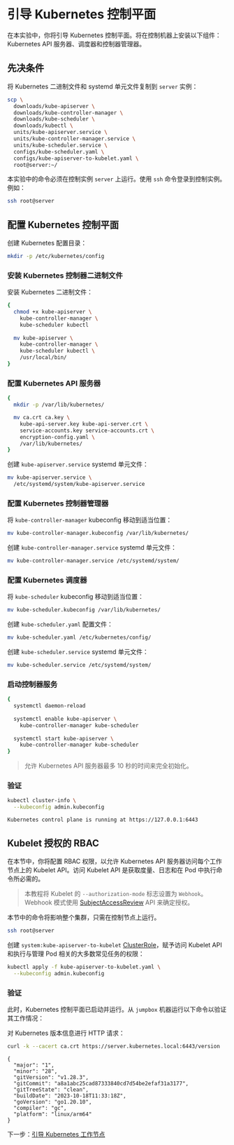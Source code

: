 # 引导 Kubernetes 控制平面

在本实验中，你将引导 Kubernetes 控制平面。将在控制机器上安装以下组件：Kubernetes API 服务器、调度器和控制器管理器。

## 先决条件

将 Kubernetes 二进制文件和 systemd 单元文件复制到 `server` 实例：

```bash
scp \
  downloads/kube-apiserver \
  downloads/kube-controller-manager \
  downloads/kube-scheduler \
  downloads/kubectl \
  units/kube-apiserver.service \
  units/kube-controller-manager.service \
  units/kube-scheduler.service \
  configs/kube-scheduler.yaml \
  configs/kube-apiserver-to-kubelet.yaml \
  root@server:~/
```

本实验中的命令必须在控制实例 `server` 上运行。使用 `ssh` 命令登录到控制实例。例如：

```bash
ssh root@server
```

## 配置 Kubernetes 控制平面

创建 Kubernetes 配置目录：

```bash
mkdir -p /etc/kubernetes/config
```

### 安装 Kubernetes 控制器二进制文件

安装 Kubernetes 二进制文件：

```bash
{
  chmod +x kube-apiserver \
    kube-controller-manager \
    kube-scheduler kubectl
    
  mv kube-apiserver \
    kube-controller-manager \
    kube-scheduler kubectl \
    /usr/local/bin/
}
```

### 配置 Kubernetes API 服务器

```bash
{
  mkdir -p /var/lib/kubernetes/

  mv ca.crt ca.key \
    kube-api-server.key kube-api-server.crt \
    service-accounts.key service-accounts.crt \
    encryption-config.yaml \
    /var/lib/kubernetes/
}
```

创建 `kube-apiserver.service` systemd 单元文件：

```bash
mv kube-apiserver.service \
  /etc/systemd/system/kube-apiserver.service
```

### 配置 Kubernetes 控制器管理器

将 `kube-controller-manager` kubeconfig 移动到适当位置：

```bash
mv kube-controller-manager.kubeconfig /var/lib/kubernetes/
```

创建 `kube-controller-manager.service` systemd 单元文件：

```bash
mv kube-controller-manager.service /etc/systemd/system/
```

### 配置 Kubernetes 调度器

将 `kube-scheduler` kubeconfig 移动到适当位置：

```bash
mv kube-scheduler.kubeconfig /var/lib/kubernetes/
```

创建 `kube-scheduler.yaml` 配置文件：

```bash
mv kube-scheduler.yaml /etc/kubernetes/config/
```

创建 `kube-scheduler.service` systemd 单元文件：

```bash
mv kube-scheduler.service /etc/systemd/system/
```

### 启动控制器服务

```bash
{
  systemctl daemon-reload
  
  systemctl enable kube-apiserver \
    kube-controller-manager kube-scheduler
    
  systemctl start kube-apiserver \
    kube-controller-manager kube-scheduler
}
```

> 允许 Kubernetes API 服务器最多 10 秒的时间来完全初始化。

### 验证

```bash
kubectl cluster-info \
  --kubeconfig admin.kubeconfig
```

```text
Kubernetes control plane is running at https://127.0.0.1:6443
```

## Kubelet 授权的 RBAC

在本节中，你将配置 RBAC 权限，以允许 Kubernetes API 服务器访问每个工作节点上的 Kubelet API。访问 Kubelet API 是获取度量、日志和在 Pod 中执行命令所必需的。

> 本教程将 Kubelet 的 `--authorization-mode` 标志设置为 `Webhook`。Webhook 模式使用 [SubjectAccessReview](https://kubernetes.io/docs/admin/authorization/#checking-api-access) API 来确定授权。

本节中的命令将影响整个集群，只需在控制节点上运行。

```bash
ssh root@server
```

创建 `system:kube-apiserver-to-kubelet` [ClusterRole](https://kubernetes.io/docs/admin/authorization/rbac/#role-and-clusterrole)，赋予访问 Kubelet API 和执行与管理 Pod 相关的大多数常见任务的权限：

```bash
kubectl apply -f kube-apiserver-to-kubelet.yaml \
  --kubeconfig admin.kubeconfig
```

### 验证

此时，Kubernetes 控制平面已启动并运行。从 `jumpbox` 机器运行以下命令以验证其工作情况：

对 Kubernetes 版本信息进行 HTTP 请求：

```bash
curl -k --cacert ca.crt https://server.kubernetes.local:6443/version
```

```text
{
  "major": "1",
  "minor": "28",
  "gitVersion": "v1.28.3",
  "gitCommit": "a8a1abc25cad87333840cd7d54be2efaf31a3177",
  "gitTreeState": "clean",
  "buildDate": "2023-10-18T11:33:18Z",
  "goVersion": "go1.20.10",
  "compiler": "gc",
  "platform": "linux/arm64"
}
```

下一步：[引导 Kubernetes 工作节点](09-bootstrapping-kubernetes-workers.md)